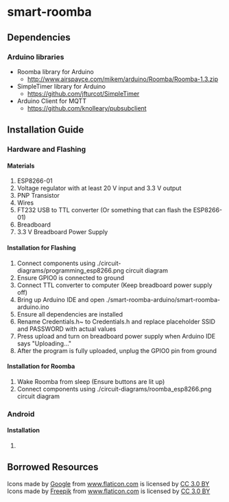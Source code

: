 # smart-roomba

## Dependencies
### Arduino libraries
- Roomba library for Arduino
  - http://www.airspayce.com/mikem/arduino/Roomba/Roomba-1.3.zip
- SimpleTimer library for Arduino
  - https://github.com/jfturcot/SimpleTimer
- Arduino Client for MQTT
  - https://github.com/knolleary/pubsubclient

## Installation Guide
### Hardware and Flashing
#### Materials
1. ESP8266-01
2. Voltage regulator with at least 20 V input and 3.3 V output
3. PNP Transistor
4. Wires
5. FT232 USB to TTL converter (Or something that can flash the ESP8266-01)
6. Breadboard
7. 3.3 V Breadboard Power Supply

#### Installation for Flashing
1. Connect components using ./circuit-diagrams/programming_esp8266.png circuit diagram
2. Ensure GPIO0 is connected to ground
3. Connect TTL converter to computer (Keep breadboard power supply off)
4. Bring up Arduino IDE and open ./smart-roomba-arduino/smart-roomba-arduino.ino
5. Ensure all dependencies are installed
6. Rename Credentials.h~ to Credentials.h and replace placeholder SSID and PASSWORD with actual values
7. Press upload and turn on breadboard power supply when Arduino IDE says "Uploading..."
8. After the program is fully uploaded, unplug the GPIO0 pin from ground

#### Installation for Roomba
1. Wake Roomba from sleep (Ensure buttons are lit up)
2. Connect components using ./circuit-diagrams/roomba_esp8266.png circuit diagram

### Android
#### Installation
1.

## Borrowed Resources
<div>Icons made by <a href="https://www.flaticon.com/authors/google" title="Google">Google</a> from <a href="https://www.flaticon.com/" title="Flaticon">www.flaticon.com</a> is licensed by <a href="http://creativecommons.org/licenses/by/3.0/" title="Creative Commons BY 3.0" target="_blank">CC 3.0 BY</a></div>
<div>Icons made by <a href="http://www.freepik.com" title="Freepik">Freepik</a> from <a href="https://www.flaticon.com/" title="Flaticon">www.flaticon.com</a> is licensed by <a href="http://creativecommons.org/licenses/by/3.0/" title="Creative Commons BY 3.0" target="_blank">CC 3.0 BY</a></div>
